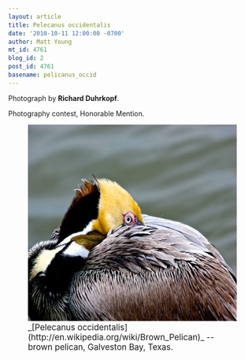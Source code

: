 ```yaml
---
layout: article
title: Pelecanus occidentalis
date: '2010-10-11 12:00:00 -0700'
author: Matt Young
mt_id: 4761
blog_id: 2
post_id: 4761
basename: pelicanus_occid
---
```

Photograph by **Richard Duhrkopf**.

Photography contest, Honorable Mention.

<figure>
<img src="/uploads/2010/Duhrkopf.Brown_Pelican.jpg" alt="Duhrkopf.Brown_Pelican.jpg" width="600" height="399" />
<figcaption markdown="span">
<big>_[Pelecanus occidentalis](http://en.wikipedia.org/wiki/Brown_Pelican)_ -- brown pelican, Galveston Bay, Texas.</big>

</figcaption>
</figure>
